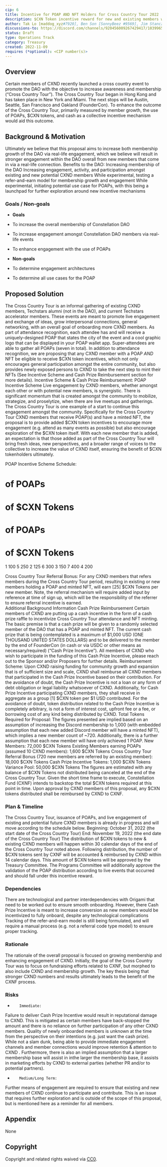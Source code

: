 ```yaml
---
cip: 6 
title: Incentive for POAP AND NFT Holders for Cross Country Tour 2022
description: $CXN Token incentive reward for new and existing members who have been active (attendance and/or referral) in the latest Constellation DAO (“CXND”) and Constellation Fund (“CXNF”) cross country events
author: Tak Lo [maddog_xyz#7920], Ben Son [SonnyBeez #9569], Jim Stanczak [Jimsta888 #2626]
discussions-to: https://discord.com/channels/920456009267429417/1039965505991217223
status: Draft
type: Operations Track
category: Treasury
created: 2022-11-09
requires (*optional): <CIP number(s)>
---
```


## Overview
Certain members of CXND recently launched a cross country event to promote the DAO with the objective to increase awareness and membership (“Cross Country Tour”). The Cross Country Tour began in Hong Kong and has taken place in New York and Miami.  The next stops will be Austin, Seattle, San Francisco and Oakland (FounderCon).
To enhance the outcome of the Cross Country Tour, primarily measured by member growth, the use of POAPs, $CXN tokens, and cash as a collective incentive mechanism would aid this outcome.
## Background & Motivation

Ultimately we believe that this proposal aims to increase both membership growth of the DAO via real-life engagement, which we believe will result in stronger engagement within the DAO overall from new members that come in via a real-life connection.
Benefits to the DAO:
Increasing membership of the DAO
Increasing engagement, activity, and participation amongst existing and new potential CXND members
While experimental, testing a refer-and-earn model for membership growth and engagement
While experimental, initiating potential use case for POAPs, with this being a launchpad for further exploration around new incentive mechanisms
### Goals / Non-goals

- **Goals**
- To increase the overall membership of Constellation DAO
- To increase engagement amongst Constellation DAO members via real-life events
- To enhance engagement with the use of POAPs

- **Non-goals**
- To determine engagement architectures
- To determine all use cases for the POAP

## Proposed Solution
The Cross Country Tour is an informal gathering of existing CXND members, Techstars alumni (not in the DAO), and current Techstars accelerator members. These events are meant to promote live engagement and exchange of ideas, grow interpersonal connections, general networking, with an overall goal of onboarding more CXND members.
As part of attendance recognition, each attendee has and will receive a uniquely-designed POAP that states the city of the event and a cool graphic logo that can be displayed in your POAP wallet app. Super-attendees are able to gather all POAPs (seven in total).
In addition to attendance recognition, we are proposing that any CXND member with a POAP _AND_ NFT be eligible to receive $CXN token incentives, which not only encourages general participation amongst the entire community, but also provides newly exposed persons to CXND to take the next step to mint their NFTs (See Incentive Scheme and Cash Prize Reimbursement section for more details).
Incentive Scheme & Cash Prize Reimbursement:
POAP Incentive Scheme
Live engagement by CXND members, whether amongst each other or with potential new members, is synergistic. There is significant momentum that is created amongst the community to mobilize, strategize, and proselytize, when there are live meetups and gatherings. The Cross Country Tour is one example of a start to continue this engagement amongst the community.
Specifically for the Cross Country Tour CXND members that receive POAP(s) and have a minted NFT, the proposal is to provide added $CXN token incentives to encourage more engagement (e.g. attend as many events as possible) but also encourage exploration of the $CXN token itself. With each new member that is added, an expectation is that those added as part of the Cross Country Tour will bring fresh ideas, new perspectives, and a broader range of voices to the collective to increase the value of CXND itself, ensuring the benefit of $CXN tokenholders ultimately.

POAP Incentive Scheme Schedule:
# of POAPs
# of $CXN Tokens
# of POAPs
# of $CXN Tokens
1
100
5
250
2
125
6
300
3
150
7
400
4
200
 
 

Cross Country Tour Referral Bonus:
For any CXND members that refers members during the Cross Country Tour period, resulting in existing or new members holding a POAP and minted NFT, will earn [25] $CXN Tokens per new member. Note, the referral mechanism will require added input by reference at time of sign up, which will be the responsibility of the referrer to ensure referral incentive is earned.  
Additional Background Information Cash Prize Reimbursement
Certain members of CXND are putting up a cash incentive in the form of a cash prize raffle to incentivize Cross Country Tour attendance and NFT minting. The basic premise is that a cash prize will be given to a randomly selected member of the DAO that has a POAP and minted NFT. The current cash prize that is being contemplated is a maximum of $1,000 USD (ONE THOUSAND UNITED STATES DOLLARS) and to be delivered to the member by the end of FounderCon (in cash or via USDC or other means as necessary/required) (“Cash Prize Incentive”). 
All members of CXND who wish to participate in the funding of this Cash Prize Incentive, please reach out to the Sponsor and/or Proposers for further details.
Reimbursement Scheme:
Upon CXND raising funding for community growth and expansion that is of sufficient size and scale, CXND shall reimburse all CXND members that participated in the Cash Prize Incentive based on their contribution. For the avoidance of doubt, the Cash Prize Incentive is not a loan or any form of debt obligation or legal liability whatsoever of CXND.
Additionally, for Cash Prize Incentive participating CXND members, they shall receive in aggregate as a group [1] $CXN token per $1 USD contributed. For the avoidance of doubt, token distribution related to the Cash Prize Incentive is completely arbitrary, is not a form of interest cost, upfront fee or a fee, or borrowing cost of any kind being distributed by CXND.
Total Tokens Required for Proposal:
The figures presented are implied based on an assumption of increasing the Discord membership to 1,000 (with embedded assumption that each new added Discord member will have a minted NFT), which implies a new member count of ~720.  Additionally, there is a further assumption that each new member will have only achieved 1 POAP.
New Members: 72,000 $CXN Tokens
Existing Members earning POAPs (assumed 10 CXND members): 1,600 $CXN Tokens
Cross Country Tour Referral Bonus (720 new members are referred by an existing member): 18,000 $CXN Tokens
Cash Prize Incentive Tokens: 1,000 $CXN Tokens  
Variance Pool: 50,000 $CXN Tokens
The figures are estimated with any balance of $CXN Tokens not distributed being canceled at the end of the Cross Country Tour.
Given the short time frame to execute, Constellation Fund (CXNF) intends to backstop the total $CXN tokens required at this point in time. Upon approval by CXND members of this proposal, any $CXN tokens distributed shall be reimbursed by CXND to CXNF.

### Plan & Timeline

The Cross Country Tour, issuance of POAPs, and live engagement of existing and potential future CXND members is already in progress and will move according to the schedule below. 
Beginning: October 31, 2022 (the start date of the Cross Country Tour)
End: November 19, 2022 (the end date of the Cross Country Tour)
The distribution of $CXN tokens to new & existing CXND members will happen within 30 calendar days of the end of the Cross Country Tour noted above. Following distribution, the number of $CXN tokens sent by CXNF will be accounted & reimbursed by CXND within 14 calendar days. This amount of $CXN tokens will be approved by the Treasury Committee. The Programs Committee will additionally approve the validation of the POAP distribution according to live events that occurred and should fall under this incentive reward. 
### Dependencies
There are technological and partner interdependencies with Origami that need to be worked out to ensure smooth onboarding. However, there Cash Prize Incentive is meant to increase conversion as new members would be incentivized to fully onboard, despite any technological complications
Tracking of the refer-and-earn model is still being formulated, and will require a manual process (e.g. not a referral code type model) to ensure proper tracking. 
### Rationale

The rationale of the overall proposal is focused on growing membership and enhancing engagement of CXND. Initially, the goal of the Cross Country Tour was to focus on fundraising efforts related to CXNF, but morphed to also include CXND and membership growth. The key thesis being that stronger CXND numbers and results ultimately leads to the benefit of the CXNF process.

### Risks
-        Immediate:
Failure to deliver Cash Prize Incentive would result in reputational damage to CXND. This is mitigated as certain members have back-stopped the amount and there is no reliance on further participation of any other CXND members.
Quality of newly onboarded members is unknown at the time from the perspective on their intentions (e.g. just want the cash prize). While not a slam dunk, being able to provide immediate engagement channels and member connections would improve retention & attention to CXND . Furthermore, there is also an implied assumption that a larger membership base will assist in inthe larger the membership base, it assists in marketing efforts by CXND to external parties (whether PR and/or to potential partners).
-        Medium/Long Term:
Further means of engagement are required to ensure that existing and new members of CXND continue to participate and contribute. This is an issue that requires further exploration and is outside of the scope of this proposal, but is mentioned here as a reminder for all members.
## Appendix

None

## Copyright

Copyright and related rights waived via [CC0](../LICENSE.md).


